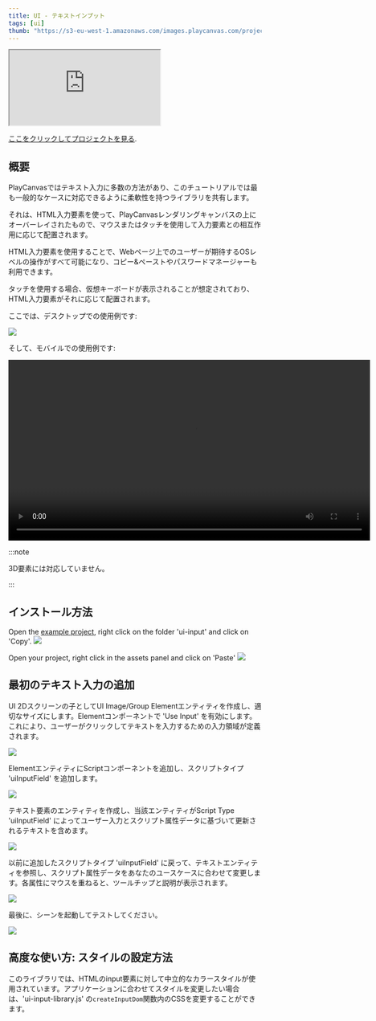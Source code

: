 ```yaml
---
title: UI - テキストインプット
tags: [ui]
thumb: "https://s3-eu-west-1.amazonaws.com/images.playcanvas.com/projects/12/1005906/36C2AF-image-75.jpg"
---
```


<div className="iframe-container">
    <iframe loading="lazy" src="https://playcanv.as/p/8ZQaDGf8/" title="User Interface - Text Input"></iframe>
</div>

[ここをクリックしてプロジェクトを見る][project-link].

## 概要

PlayCanvasではテキスト入力に多数の方法があり、このチュートリアルでは最も一般的なケースに対応できるように柔軟性を持つライブラリを共有します。 

それは、HTML入力要素を使って、PlayCanvasレンダリングキャンバスの上にオーバーレイされたもので、マウスまたはタッチを使用して入力要素との相互作用に応じて配置されます。 

HTML入力要素を使用することで、Webページ上でのユーザーが期待するOSレベルの操作がすべて可能になり、コピー&ペーストやパスワードマネージャーも利用できます。

タッチを使用する場合、仮想キーボードが表示されることが想定されており、HTML入力要素がそれに応じて配置されます。 

ここでは、デスクトップでの使用例です:

![](/images/tutorials/ui-text-input/desktop-preview.gif)

そして、モバイルでの使用例です:

<div class="centered"><video height="360" controls src="/images/tutorials/ui-text-input/mobile-preview.mp4"></video></div>

:::note

3D要素には対応していません。

:::

## インストール方法

Open the [example project][project-link], right click on the folder 'ui-input' and click on 'Copy'.
![](/images/tutorials/ui-text-input/copy-folder.gif)

Open your project, right click in the assets panel and click on 'Paste'
![](/images/tutorials/ui-text-input/paste-folder.gif)

## 最初のテキスト入力の追加

UI 2Dスクリーンの子としてUI Image/Group Elementエンティティを作成し、適切なサイズにします。Elementコンポーネントで 'Use Input' を有効にします。これにより、ユーザーがクリックしてテキストを入力するための入力領域が定義されます。

![](/images/tutorials/ui-text-input/create-image-element.gif)

ElementエンティティにScriptコンポーネントを追加し、スクリプトタイプ 'uiInputField' を追加します。

![](/images/tutorials/ui-text-input/add-script-component.gif)

テキスト要素のエンティティを作成し、当該エンティティがScript Type 'uiInputField' によってユーザー入力とスクリプト属性データに基づいて更新されるテキストを含めます。

![](/images/tutorials/ui-text-input/create-text-element.gif)

以前に追加したスクリプトタイプ 'uiInputField' に戻って、テキストエンティティを参照し、スクリプト属性データをあなたのユースケースに合わせて変更します。各属性にマウスを重ねると、ツールチップと説明が表示されます。

![](/images/tutorials/ui-text-input/update-script-type.gif)

最後に、シーンを起動してテストしてください。

![](/images/tutorials/ui-text-input/launch-scene.gif)

## 高度な使い方: スタイルの設定方法

このライブラリでは、HTMLのinput要素に対して中立的なカラースタイルが使用されています。アプリケーションに合わせてスタイルを変更したい場合は、'ui-input-library.js' の`createInputDom`関数内のCSSを変更することができます。

[project-link]: https://playcanvas.com/project/1005906/overview/ui-text-input
